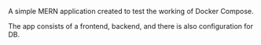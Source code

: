 A simple MERN application created to test the working of Docker Compose.

The app consists of a frontend, backend, and there is also configuration for DB.

